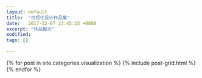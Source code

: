 ```yaml
---
layout: default
title:  "可视化设计作品集"
date:   2017-12-07 23:45:15 +0800
excerpt: "作品展示"
modified:
tags: []

---
```

<div class="tiles">
{% for post in site.categories.visualization %}
  {% include post-grid.html %}
{% endfor %}
</div><!-- /.tiles 把所有categories 有 visualization 的列出来-->

